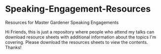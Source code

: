 # Speaking-Engagement-Resources
Resources for Master Gardener Speaking Engagements

Hi Friends, this is just a repository where people who attend my talks can download resource sheets
with additional information about the topics I'm covering.  Please download the resources sheets to
view the contents.  Thanks!

